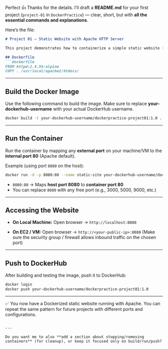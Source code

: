 Perfect 👍 Thanks for the details. I’ll draft a **README.md** for your first project (`project-01` in `DockerPractice`) — clear, short, but with **all the essential commands and explanations**.

Here’s the file:

````markdown
# Project 01 – Static Website with Apache HTTP Server

This project demonstrates how to containerize a simple static website (4–5 HTML pages) using **Apache HTTP Server** with Docker.

## Dockerfile
```dockerfile
FROM httpd:2.4.54-alpine
COPY . /usr/local/apache2/htdocs/
````

---

## Build the Docker Image

Use the following command to build the image.
Make sure to replace **your-dockerhub-username** with your actual DockerHub username.

```bash
docker build -t your-dockerhub-username/dockerpractice-project01:1.0 .
```

---

## Run the Container

Run the container by mapping any **external port** on your machine/VM to the **internal port 80** (Apache default).

Example (using port `8080` on the host):

```bash
docker run -d -p 8080:80 --name static-site your-dockerhub-username/dockerpractice-project01:1.0
```

* `8080:80` → Maps **host port 8080** to **container port 80**
* You can replace `8080` with any free port (e.g., 3000, 5000, 9000, etc.)

---

## Accessing the Website

* **On Local Machine:**
  Open browser → `http://localhost:8080`

* **On EC2 / VM:**
  Open browser → `http://<your-public-ip>:8080`
  (Make sure the security group / firewall allows inbound traffic on the chosen port)

---

## Push to DockerHub

After building and testing the image, push it to DockerHub:

```bash
docker login
docker push your-dockerhub-username/dockerpractice-project01:1.0
```

---

✅ You now have a Dockerized static website running with Apache.
You can repeat the same pattern for future projects with different ports and configurations.

```

---

Do you want me to also **add a section about stopping/removing containers** (for cleanup), or keep it focused only on build/run/push?
```

